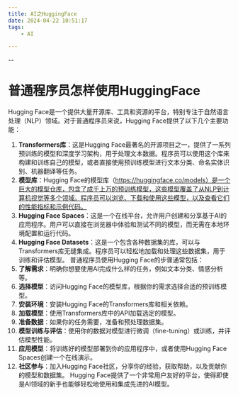 ```yaml
---
title: AI之HuggingFace
date: 2024-04-22 10:51:17
tags:
	- AI

---
```


--

# 普通程序员怎样使用HuggingFace

Hugging Face是一个提供大量开源库、工具和资源的平台，特别专注于自然语言处理（NLP）领域。对于普通程序员来说，Hugging Face提供了以下几个主要功能：
1. **Transformers库**：这是Hugging Face最著名的开源项目之一，提供了一系列预训练的模型和深度学习架构，用于处理文本数据。程序员可以使用这个库来构建和训练自己的模型，或者直接使用预训练模型进行文本分类、命名实体识别、机器翻译等任务。
2. **模型库**：Hugging Face的模型库（https://huggingface.co/models）是一个巨大的模型仓库，包含了成千上万的预训练模型，这些模型覆盖了从NLP到计算机视觉等多个领域。程序员可以浏览、下载和使用这些模型，以及查看它们的性能指标和示例代码。
3. **Hugging Face Spaces**：这是一个在线平台，允许用户创建和分享基于AI的应用程序。用户可以直接在浏览器中体验和测试不同的模型，而无需在本地环境配置和运行代码。
4. **Hugging Face Datasets**：这是一个包含各种数据集的库，可以与Transformers库无缝集成。程序员可以轻松地加载和处理这些数据集，用于训练和评估模型。
普通程序员使用Hugging Face的步骤通常包括：
1. **了解需求**：明确你想要使用AI完成什么样的任务，例如文本分类、情感分析等。
2. **选择模型**：访问Hugging Face的模型库，根据你的需求选择合适的预训练模型。
3. **安装环境**：安装Hugging Face的Transformers库和相关依赖。
4. **加载模型**：使用Transformers库中的API加载选定的模型。
5. **准备数据**：如果你的任务需要，准备和预处理数据集。
6. **模型训练与评估**：使用你的数据对模型进行微调（fine-tuning）或训练，并评估模型性能。
7. **应用模型**：将训练好的模型部署到你的应用程序中，或者使用Hugging Face Spaces创建一个在线演示。
8. **社区参与**：加入Hugging Face社区，分享你的经验，获取帮助，以及贡献你的模型和数据集。
Hugging Face提供了一个非常用户友好的平台，使得即使是AI领域的新手也能够轻松地使用和集成先进的AI模型。
